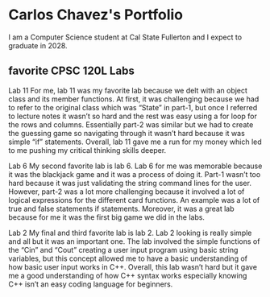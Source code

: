 # Carlos Chavez's Portfolio 

I am a Computer Science student at Cal State Fullerton and I expect to graduate in 2028.

## favorite CPSC 120L Labs
Lab 11
For me, lab 11 was my favorite lab because we delt with an object class and its member functions. At first, it was challenging because we had to refer to the original class which was “State” in part-1, but once I referred to lecture notes it wasn’t so hard and the rest was easy using a for loop for the rows and columns. Essentially part-2 was similar but we had to create the guessing game so navigating through it wasn’t hard because it was simple “if” statements. Overall, lab 11 gave me a run for my money which led to me pushing my critical thinking skills deeper.

Lab 6
My second favorite lab is lab 6. Lab 6 for me was memorable because it was the blackjack game and it was a process of doing it. Part-1 wasn’t too hard because it was just validating the string command lines for the user. However, part-2 was a lot more challenging because it involved a lot of logical expressions for the different card functions. An example was a lot of true and false statements if statements. Moreover, it was a great lab because for me it was the first big game we did in the labs.

Lab 2
My final and third favorite lab is lab 2. Lab 2 looking is really simple and all but it was an important one. The lab involved the simple functions of the “Cin” and “Cout” creating a user input program using basic string variables, but this concept allowed me to have a basic understanding of how basic user input works in C++. Overall, this lab wasn’t hard but it gave me a good understanding of how C++ syntax works especially knowing C++ isn’t an easy coding language for beginners.  



